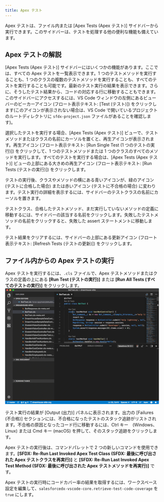 ```yaml
---
title: Apex テスト
---
```


Apex テストは、ファイル内または [Apex Tests \(Apex テスト\)] サイドバーから実行できます。このサイドバーは、テストを処理する他の便利な機能も備えています。

## Apex テストの解説

[Apex Tests \(Apex テスト\)] サイドバーにはいくつかの機能があります。ここでは、すべての Apex テストを一覧表示できます。1 つのテストメソッドを実行することも、1 つのクラスの複数のテストメソッドを実行することも、すべてのテストを実行することも可能です。最新のテスト実行の結果を表示できます。さらに、そうしたテスト結果から、コードの対応する行に移動することもできます。このサイドバーにアクセスするには、VS Code ウィンドウの左側にあるビューバーのビーカーアイコン \(フロート表示テキスト: [Test \(テスト\)]\) をクリックします\(このアイコンが表示されない場合は、VS Code で開いているプロジェクトのルートディレクトリに `sfdx-project.json` ファイルがあることを確認します\)。

選択したテストを実行する場合、[Apex Tests \(Apex テスト\)] ビューで、テストメソッドまたはクラスの名前にカーソルを置くと、再生アイコンが表示されます。再生アイコン \(フロート表示テキスト: [Run Single Test \(1 つのテストの実行\)]\) をクリックして、1 つのテストメソッドまたは 1 つのクラスのすべてのメソッドを実行します。すべてのテストを実行する場合は、[Apex Tests \(Apex テスト\)] ビューの上部にある大きめの再生アイコン \(フロート表示テキスト: [Run Tests \(テストの実行\)]\) をクリックします。

テストの実行後、クラスやメソッドの横にある青いアイコンが、緑のアイコン \(テストに合格した場合\) または赤いアイコン \(テストに不合格の場合\) に変わります。テスト実行の詳細を表示するには、サイドバーのテストクラスの名前にカーソルを置きます。

テストクラス、合格したテストメソッド、まだ実行していないメソッドの定義に移動するには、サイドバーの該当する名前をクリックします。失敗したテストメソッドの名前をクリックすると、失敗した assert ステートメントに移動します。

テスト結果をクリアするには、サイドバーの上部にある更新アイコン \(フロート表示テキスト: [Refresh Tests \(テストの更新\)]\) をクリックします。

## ファイル内からの Apex テストの実行

Apex テストを実行するには、`.cls` ファイルで、Apex テストメソッドまたはクラスの定義の上にある **[Run Test \(テストの実行\)]** または **[Run All Tests \(すべてのテストの実行\)]** をクリックします。  
![[Run Test (テストの実行)] または [Run All Tests (すべてのテストの実行)] コードレンズを使用した Apex テストの実行](../../images/apex_test_run.gif)

テスト実行の結果が [Output \(出力\)] パネルに表示されます。出力の [Failures \(不合格\)] セクションには、不合格になったテストのスタック追跡がリストされます。不合格の原因となったコード行に移動するには、Ctrl キー　\(Windows、Linux\) または Cmd キー \(macOS\) を押して、そのスタック追跡をクリックします。

Apex テストの実行後は、コマンドパレットで 2 つの新しいコマンドを使用できます。**[SFDX: Re-Run Last Invoked Apex Test Class \(SFDX: 最後に呼び出された Apex テストクラスを再実行\)]** と **[SFDX: Re-Run Last Invoked Apex Test Method \(SFDX: 最後に呼び出された Apex テストメソッドを再実行\)]** です。

Apex テストの実行時にコードカバー率の結果を取得するには、ワークスペース設定を編集して、`salesforcedx-vscode-core.retrieve-test-code-coverage` を `true` にします。
